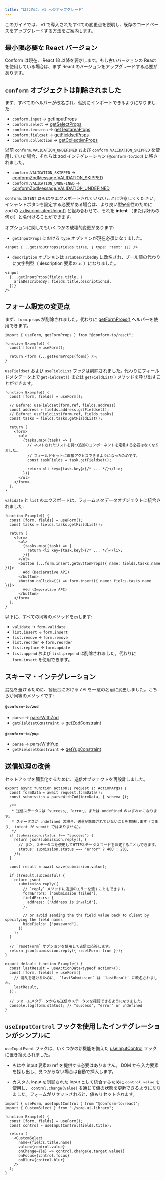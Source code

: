 ```yaml
---
title: "はじめに: v1 へのアップグレード"
---
```


このガイドでは、 v1 で導入されたすべての変更点を説明し、既存のコードベースをアップグレードする方法をご案内します。

## 最小限必要な React バージョン

Conform は現在、 React 18 以降を要求します。もし古いバージョンの React を使用している場合は、まず React のバージョンをアップグレードする必要があります。

## `conform` オブジェクトは削除されました

まず、すべてのヘルパーが改名され、個別にインポートできるようになりました:

- `conform.input` -&gt; [getInputProps](./api-react-getinputprops)
- `conform.select` -&gt; [getSelectProps](./api-react-getselectprops)
- `conform.textarea` -&gt; [getTextareaProps](./api-react-gettextareaprops)
- `conform.fieldset` -&gt; [getFieldsetProps](./api-react-getfieldsetprops)
- `conform.collection` -&gt; [getCollectionProps](./api-react-getcollectionprops)

以前 `conform.VALIDATION_UNDEFINED` および `conform.VALIDATION_SKIPPED` を使用していた場合、それらは zod インテグレーション (`@conform-to/zod`) に移されました。

- `conform.VALIDATION_SKIPPED` -&gt; [conformZodMessage.VALIDATION_SKIPPED](./api-zod-conformzodmessage#conformzodmessage.validation_skipped)
- `conform.VALIDATION_UNDEFINED` -&gt; [conformZodMessage.VALIDATION_UNDEFINED](./api-zod-conformzodmessage#conformzodmessage.validation_undefined)

`conform.INTENT` はもはやエクスポートされていないことに注意してください。インテントボタンを設定する必要がある場合は、より良い型安全性のために zod の [z.discriminatedUnion()](https://zod.dev/?id=discriminated-unions) と組み合わせて、それを **intent** （または好みの何か）と名付けることができます。

オプションに関してもいくつかの破壊的変更があります:

- `getInputProps` における `type` オプションが現在必須になりました。

```tsx
<input {...getInputProps(fields.title, { type: "text" })} />
```

- `description` オプションは `ariaDescribedBy` に改名され、ブール値の代わりに文字列型（ description 要素の `id` ）になりました。

```tsx
<input
  {...getInputProps(fields.title, {
    ariaDescribedBy: fields.title.descriptionId,
  })}
/>
```

## フォーム設定の変更点

まず、`form.props` が削除されました。代わりに [getFormProps()](./api-react-getformprops) ヘルパーを使用できます。

```tsx
import { useForm, getFormProps } from "@conform-to/react";

function Example() {
  const [form] = useForm();

  return <form {...getFormProps(form)} />;
}
```

`useFieldset` および `useFieldList` フックは削除されました。代わりにフィールドメタデータ上で `getFieldset()` または `getFieldList()` メソッドを呼び出すことができます。

```tsx
function Example() {
  const [form, fields] = useForm();

  // Before: useFieldset(form.ref, fields.address)
  const address = fields.address.getFieldset();
  // Before: useFieldList(form.ref, fields.tasks)
  const tasks = fields.tasks.getFieldList();

  return (
    <form>
      <ul>
        {tasks.map((task) => {
          // ネストされたリストを持つ追加のコンポーネントを定義する必要はなくなりました。
          // フィールドセットに直接アクセスできるようになったためです。
          const taskFields = task.getFieldset();

          return <li key={task.key}>{/* ... */}</li>;
        })}
      </ul>
    </form>
  );
}
```

`validate` と `list` のエクスポートは、フォームメタデータオブジェクトに統合されました:

```tsx
function Example() {
  const [form, fields] = useForm();
  const tasks = fields.tasks.getFieldList();

  return (
    <form>
      <ul>
        {tasks.map((task) => {
          return <li key={task.key}>{/* ... */}</li>;
        })}
      </ul>
      <button {...form.insert.getButtonProps({ name: fields.tasks.name })}>
        Add (Declarative API)
      </button>
      <button onClick={() => form.insert({ name: fields.tasks.name })}>
        Add (Imperative API)
      </button>
    </form>
  );
}
```

以下に、すべての同等のメソッドを示します:

- `validate` -&gt; `form.validate`
- `list.insert` -&gt; `form.insert`
- `list.remove` -&gt; `form.remove`
- `list.reorder` -&gt; `form.reorder`
- `list.replace` -&gt; `form.update`
- `list.append` および `list.prepend` は削除されました。代わりに `form.insert` を使用できます。

## スキーマ・インテグレーション

混乱を避けるために、各統合における API を一意の名前に変更しました。こちらが同等のメソッドです:

#### `@conform-to/zod`

- `parse` -&gt; [parseWithZod](./api-zod-parsewithzod)
- `getFieldsetConstraint` -&gt; [getZodConstraint](./api-zod-getzodconstraint)

#### `@conform-to/yup`

- `parse` -&gt; [parseWithYup](./api-yup-parsewithyup)
- `getFieldsetConstraint` -&gt; [getYupConstraint](./api-yup-getyupconstraint)

## 送信処理の改善

セットアップを簡素化するために、送信オブジェクトを再設計しました。

```tsx
export async function action({ request }: ActionArgs) {
  const formData = await request.formData();
  const submission = parseWithZod(formData, { schema });

  /**
   * 送信ステータスは「success」、「error」、または undefined のいずれかになります。
   * ステータスが undefined の場合、送信が準備されていないことを意味します（つまり、 intent が submit ではありません）。
   */
  if (submission.status !== "success") {
    return json(submission.reply(), {
      // また、ステータスを使用してHTTPステータスコードを決定することもできます。
      status: submission.status === "error" ? 400 : 200,
    });
  }

  const result = await save(submission.value);

  if (!result.successful) {
    return json(
      submission.reply({
        // `reply` メソッドに追加のエラーを渡すこともできます。
        formErrors: ["Submission failed"],
        fieldErrors: {
          address: ["Address is invalid"],
        },

        // or avoid sending the the field value back to client by specifying the field names
        hideFields: ["password"],
      })
    );
  }

  // `resetForm` オプションを使用して送信に応答します。
  return json(submission.reply({ resetForm: true }));
}

export default function Example() {
  const lastResult = useActionData<typeof action>();
  const [form, fields] = useForm({
    // 混乱を避けるために、 `lastSubmission` は `lastResult` に改名されました。
    lastResult,
  });

  // フォームメタデータからも送信のステータスを確認できるようになりました。
  console.log(form.status); // "success", "error" or undefined
}
```

## `useInputControl` フックを使用したインテグレーションがシンプルに

`useInputEvent` フックは、いくつかの新機能を備えた [useInputControl](./api-react-useinputcontrol) フックに置き換えられました。

- もはや input 要素の ref を提供する必要はありません。 DOM から入力要素を探し出し、見つからない場合は自動で挿入します。

- カスタム input を制御された input として統合するために `control.value` を使用し、 `control.change(value)` を通じて値の状態を更新できるようになりました。フォームがリセットされると、値もリセットされます。

```tsx
import { useForm, useInputControl } from "@conform-to/react";
import { CustomSelect } from "./some-ui-library";

function Example() {
  const [form, fields] = useForm();
  const control = useInputControl(fields.title);

  return (
    <CustomSelect
      name={fields.title.name}
      value={control.value}
      onChange={(e) => control.change(e.target.value)}
      onFocus={control.focus}
      onBlur={control.blur}
    />
  );
}
```
